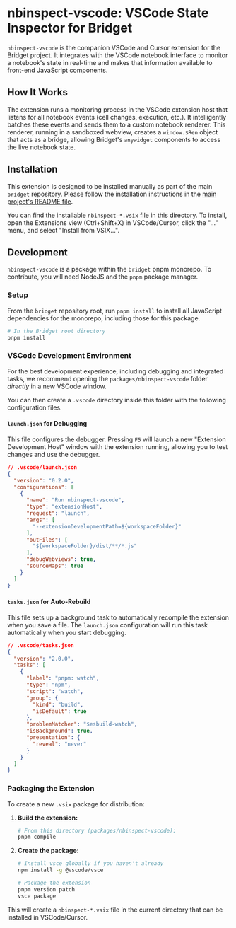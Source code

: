 # nbinspect-vscode: VSCode State Inspector for Bridget

`nbinspect-vscode` is the companion VSCode and Cursor extension for the Bridget project. It integrates with the VSCode notebook interface to monitor a notebook's state in real-time and makes that information available to front-end JavaScript components.

## How It Works

The extension runs a monitoring process in the VSCode extension host that listens for all notebook events (cell changes, execution, etc.). It intelligently batches these events and sends them to a custom notebook renderer. This renderer, running in a sandboxed webview, creates a `window.$Ren` object that acts as a bridge, allowing Bridget's `anywidget` components to access the live notebook state.

## Installation

This extension is designed to be installed manually as part of the main `bridget` repository. Please follow the installation instructions in the [main project's README file](../../README.md).

You can find the installable `nbinspect-*.vsix` file in this directory. To install, open the Extensions view (Ctrl+Shift+X) in VSCode/Cursor, click the "..." menu, and select "Install from VSIX...".

## Development

`nbinspect-vscode` is a package within the `bridget` pnpm monorepo. To contribute, you will need NodeJS and the `pnpm` package manager.

### Setup

From the `bridget` repository root, run `pnpm install` to install all JavaScript dependencies for the monorepo, including those for this package.

```bash
# In the Bridget root directory
pnpm install
```

### VSCode Development Environment

For the best development experience, including debugging and integrated tasks, we recommend opening the `packages/nbinspect-vscode` folder *directly* in a new VSCode window.

You can then create a `.vscode` directory inside this folder with the following configuration files.

#### `launch.json` for Debugging

This file configures the debugger. Pressing `F5` will launch a new "Extension Development Host" window with the extension running, allowing you to test changes and use the debugger.

```json
// .vscode/launch.json
{
  "version": "0.2.0",
  "configurations": [
    {
      "name": "Run nbinspect-vscode",
      "type": "extensionHost",
      "request": "launch",
      "args": [
        "--extensionDevelopmentPath=${workspaceFolder}"
      ],
      "outFiles": [
        "${workspaceFolder}/dist/**/*.js"
      ],
      "debugWebviews": true,
      "sourceMaps": true
    }
  ]
}
```

#### `tasks.json` for Auto-Rebuild

This file sets up a background task to automatically recompile the extension when you save a file. The `launch.json` configuration will run this task automatically when you start debugging.

```json
// .vscode/tasks.json
{
  "version": "2.0.0",
  "tasks": [
    {
      "label": "pnpm: watch",
      "type": "npm",
      "script": "watch",
      "group": {
        "kind": "build",
        "isDefault": true
      },
      "problemMatcher": "$esbuild-watch",
      "isBackground": true,
      "presentation": {
        "reveal": "never"
      }
    }
  ]
}
```

### Packaging the Extension

To create a new `.vsix` package for distribution:

1. **Build the extension:**
   ```bash
   # From this directory (packages/nbinspect-vscode):
   pnpm compile
   ```

2. **Create the package:**
   ```bash
   # Install vsce globally if you haven't already
   npm install -g @vscode/vsce
   
   # Package the extension
   pnpm version patch
   vsce package
   ```

This will create a `nbinspect-*.vsix` file in the current directory that can be installed in VSCode/Cursor.
